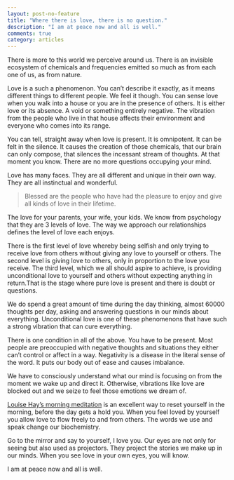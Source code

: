 ```yaml
---
layout: post-no-feature
title: "Where there is love, there is no question."
description: "I am at peace now and all is well."
comments: true
category: articles
---
```



There is more to this world we perceive around us. There is an invisible ecosystem of chemicals and frequencies emitted so much as from each one of us, as from nature.

Love is a such a phenomenon. You can’t describe it exactly, as it means different things to different people. We feel it though. You can sense love when you walk into a house or you are in the presence of others. It is either love or its absence. A void or something entirely negative. The vibration from the people who live in that house affects their environment and everyone who comes into its range.

You can tell, straight away when love is present. It is omnipotent. It can be felt in the silence. It causes the creation of those chemicals, that our brain can only compose, that silences the incessant stream of thoughts. At that moment you know. There are no more questions occupying your mind.

Love has many faces. They are all different and unique in their own way. They are all instinctual and wonderful.

> Blessed are the people who have had the pleasure to enjoy and give all kinds of love in their lifetime.

The love for your parents, your wife, your kids. We know from psychology that they are 3 levels of love. The way we approach our relationships defines the level of love each enjoys.

There is the first level of love whereby being selfish and only trying to receive love from others without giving any love to yourself or others. The second level is giving love to others, only in proportion to the love you receive. The third level, which we all should aspire to achieve, is providing unconditional love to yourself and others without expecting anything in return.That is the stage where pure love is present and there is doubt or questions.

We do spend a great amount of time during the day thinking, almost 60000 thoughts per day, asking and answering questions in our minds about everything. Unconditional love is one of these phenomenons that have such a strong vibration that can cure everything.

There is one condition in all of the above. You have to be present. Most people are preoccupied with negative thoughts and situations they either can’t control or affect in a way. Negativity is a disease in the literal sense of the word. It puts our body out of ease and causes imbalance.

We have to consciously understand what our mind is focusing on from the moment we wake up and direct it. Otherwise, vibrations like love are blocked out and we seize to feel those emotions we dream of.

[Louise Hay’s morning meditation](https://youtu.be/4jNV1FV-_Os) is an excellent way to reset yourself in the morning, before the day gets a hold you. When you feel loved by yourself you allow love to flow freely to and from others. The words we use and speak change our biochemistry.

Go to the mirror and say to yourself, I love you. Our eyes are not only for seeing but also used as projectors. They project the stories we make up in our minds. When you see love in your own eyes, you will know.

I am at peace now and all is well.